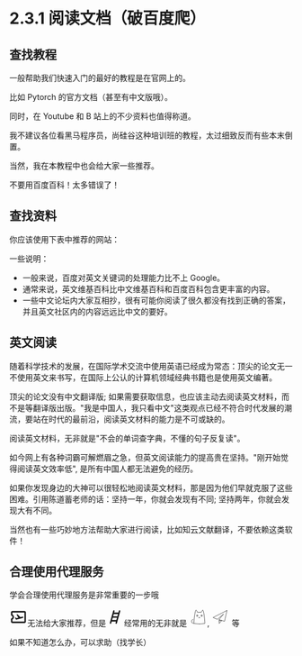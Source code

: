 # 2.3.1 阅读文档（破百度爬）

## 查找教程

一般帮助我们快速入门的最好的教程是在官网上的。

比如 Pytorch 的官方文档（甚至有中文版哦）。

同时，在 Youtube 和 B 站上的不少资料也值得称道。

我不建议各位看黑马程序员，尚硅谷这种培训班的教程，太过细致反而有些本末倒置。

当然，我在本教程中也会给大家一些推荐。

不要用百度百科！太多错误了！

## 查找资料

你应该使用下表中推荐的网站：

一些说明：

- 一般来说，百度对英文关键词的处理能力比不上 Google。
- 通常来说，英文维基百科比中文维基百科和百度百科包含更丰富的内容。
- 一些中文论坛内大家互相抄，很有可能你阅读了很久都没有找到正确的答案，并且英文社区内的内容远远比中文的要好。

## 英文阅读

随着科学技术的发展，在国际学术交流中使用英语已经成为常态：顶尖的论文无一不使用英文来书写，在国际上公认的计算机领域经典书籍也是使用英文编著。

顶尖的论文没有中文翻译版; 如果需要获取信息，也应该主动去阅读英文材料，而不是等翻译版出版。"我是中国人，我只看中文"这类观点已经不符合时代发展的潮流，要站在时代的最前沿，阅读英文材料的能力是不可或缺的。

阅读英文材料，无非就是"不会的单词查字典，不懂的句子反复读"。

如今网上有各种词霸可解燃眉之急，但英文阅读能力的提高贵在坚持。"刚开始觉得阅读英文效率低", 是所有中国人都无法避免的经历。

如果你发现身边的大神可以很轻松地阅读英文材料，那是因为他们早就克服了这些困难。引用陈道蓄老师的话：坚持一年，你就会发现有不同; 坚持两年，你就会发现大有不同。

当然也有一些巧妙地方法帮助大家进行阅读，比如知云文献翻译，不要依赖这类软件！

## 合理使用代理服务

学会合理使用代理服务是非常重要的一步哦

<svg xmlns="http://www.w3.org/2000/svg" width="32" height="32" viewBox="0 0 24 24"><path fill="currentColor" d="m8.85 15.65l8.9-2.35q.375-.1.563-.463t.087-.737q-.1-.375-.437-.562t-.713-.088l-2.45.65l-4-3.75l-1.4.35l2.4 4.2l-2.4.6l-1.25-.95l-.95.25l1.65 2.85ZM20 20H4q-.825 0-1.413-.588T2 18v-4q.825 0 1.413-.588T4 12q0-.825-.588-1.413T2 10V6q0-.825.588-1.413T4 4h16q.825 0 1.413.588T22 6v12q0 .825-.588 1.413T20 20Zm0-2V6H4v2.55q.925.55 1.463 1.463T6 12q0 1.075-.537 1.988T4 15.45V18h16Zm-8-6Z"/></svg>无法给大家推荐，但是<svg xmlns="http://www.w3.org/2000/svg" width="32" height="32" viewBox="0 0 24 24"><path fill="currentColor" d="M5.95 21q-.475 0-.75-.388t-.15-.837L9.5 3.7q.1-.325.35-.512T10.425 3q.5 0 .775.388t.15.837L10.85 6h5.625l.625-2.3q.1-.325.363-.512T18.05 3q.475 0 .75.388t.15.837L14.5 20.3q-.1.325-.35.513t-.575.187q-.5 0-.775-.388t-.15-.837l.5-1.775H7.525L6.9 20.3q-.1.325-.363.513T5.95 21Zm3.525-10h5.6l.825-3h-5.6l-.825 3ZM8.1 16h5.6l.825-3h-5.6L8.1 16Z"/></svg>经常用的无非就是 <svg xmlns="http://www.w3.org/2000/svg" width="32" height="32" viewBox="0 0 48 48"><path fill="none" stroke="currentColor" stroke-linecap="round" stroke-linejoin="round" d="M27.19 42.5a89.044 89.044 0 0 1-14.681-1.573s1.431-28.554 5.411-35.39c-.13-.297 2.992 1.212 4.422 6.266a25.557 25.557 0 0 1 4.847-.47"/><ellipse cx="21.24" cy="20.309" fill="none" stroke="currentColor" stroke-linecap="round" stroke-linejoin="round" rx="1.671" ry="2.13"/><path fill="none" stroke="currentColor" stroke-linecap="round" stroke-linejoin="round" d="M27.19 42.5a89.044 89.044 0 0 0 14.681-1.573s-1.431-28.554-5.413-35.39c.03-.2-3.59 1.755-4.421 6.266a25.558 25.558 0 0 0-4.848-.47"/><ellipse cx="33.14" cy="20.309" fill="none" stroke="currentColor" stroke-linecap="round" stroke-linejoin="round" rx="1.671" ry="2.13"/><path fill="none" stroke="currentColor" stroke-linecap="round" stroke-miterlimit="5.714" d="M12.508 40.927c-1.93-.327-4.948-.31-6.04-3.487c-1.067-3.107.438-6.67 3.742-7.045m15.253-4.008a1.467 1.467 0 0 0 1.473-1.472"/><path fill="none" stroke="currentColor" stroke-linecap="round" stroke-miterlimit="5.714" d="M28.41 26.387a1.467 1.467 0 0 1-1.474-1.472"/></svg>, <svg xmlns="http://www.w3.org/2000/svg" width="32" height="32" viewBox="0 0 48 48"><path fill="none" stroke="currentColor" stroke-linecap="round" stroke-linejoin="round" d="M40.53 6.78a.26.26 0 0 1 .22.31l-6.39 28.17a.22.22 0 0 1-.28.16l-13.64-4.3a.52.52 0 0 1-.25-.83l11.6-14.17l-.11-.12l-16.07 13.84a.58.58 0 0 1-.54.09l-11.2-4.41a.21.21 0 0 1 0-.38L40.39 6.81h.14Zm-20.4 27l6.69-.69l-6.41 8a.28.28 0 0 1-.5-.18l.17-10.47"/></svg> 等

如果不知道怎么办，可以求助（找学长）

<style module>
  svg {
    display: inline-block;
  }
</style>
